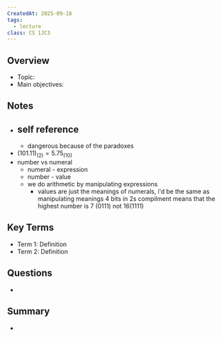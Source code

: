 ```yaml
---
CreatedAt: 2025-09-18
tags:
  - lecture
class: CS 1JC3
---
```

## Overview
- Topic:
- Main objectives:

## Notes
- self reference
	- 
	- dangerous because of the paradoxes
- $(101.11)_{(2)} = 5.75_{(10)}$
- number vs numeral
	- numeral - expression
	- number - value
	- we do arithmetic by manipulating expressions 
		- values are just the meanings of numerals, i'd be the same as manipulating meanings
4 bits in 2s compilment means that the highest number is 7 (0111) not 16(1111)

## Key Terms
- Term 1: Definition
- Term 2: Definition

## Questions
- 

## Summary
- 
